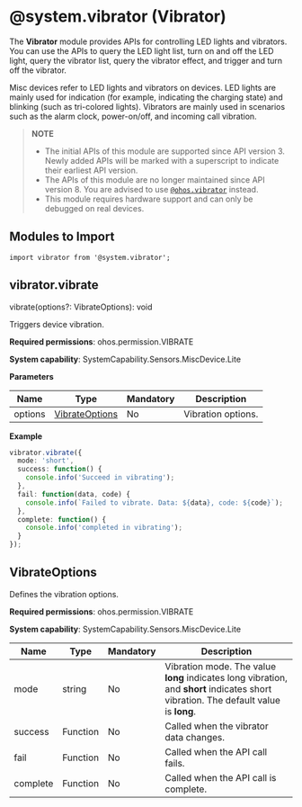 # @system.vibrator (Vibrator)

The **Vibrator** module provides APIs for controlling LED lights and vibrators. You can use the APIs to query the LED light list, turn on and off the LED light, query the vibrator list, query the vibrator effect, and trigger and turn off the vibrator.

Misc devices refer to LED lights and vibrators on devices. LED lights are mainly used for indication (for example, indicating the charging state) and blinking (such as tri-colored lights). Vibrators are mainly used in scenarios such as the alarm clock, power-on/off, and incoming call vibration.


> **NOTE**
> - The initial APIs of this module are supported since API version 3. Newly added APIs will be marked with a superscript to indicate their earliest API version.
> - The APIs of this module are no longer maintained since API version 8. You are advised to use [`@ohos.vibrator`](js-apis-vibrator.md) instead.
> - This module requires hardware support and can only be debugged on real devices.


## Modules to Import


```
import vibrator from '@system.vibrator';
```

## vibrator.vibrate

 vibrate(options?: VibrateOptions): void

Triggers device vibration.

**Required permissions**: ohos.permission.VIBRATE

**System capability**: SystemCapability.Sensors.MiscDevice.Lite

**Parameters**

| Name | Type                             | Mandatory| Description      |
| ------- | --------------------------------- | ---- | ---------- |
| options | [VibrateOptions](#vibrateoptions) | No  | Vibration options.|

**Example**

```ts
vibrator.vibrate({
  mode: 'short',
  success: function() {
    console.info('Succeed in vibrating');
  },
  fail: function(data, code) {
    console.info(`Failed to vibrate. Data: ${data}, code: ${code}`);
  },
  complete: function() {
    console.info('completed in vibrating');
  }
});
```

## VibrateOptions

Defines the vibration options.

**Required permissions**: ohos.permission.VIBRATE

**System capability**: SystemCapability.Sensors.MiscDevice.Lite

| Name    | Type    | Mandatory| Description                                                        |
| -------- | -------- | ---- | ------------------------------------------------------------ |
| mode     | string   | No  | Vibration mode. The value **long** indicates long vibration, and **short** indicates short vibration. The default value is **long**.|
| success  | Function | No  | Called when the vibrator data changes.                            |
| fail     | Function | No  | Called when the API call fails.                                    |
| complete | Function | No  | Called when the API call is complete.                                    |
